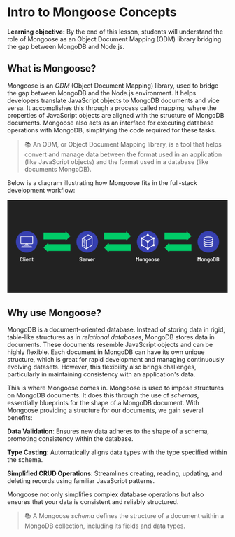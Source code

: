<h1>
  <span class="headline">Intro to Mongoose</span>
  <span class="subhead">Concepts</span>
</h1>

**Learning objective:** By the end of this lesson, students will understand the role of Mongoose as an Object Document Mapping (ODM) library bridging the gap between MongoDB and Node.js.

## What is Mongoose?

Mongoose is an *ODM* (Object Document Mapping) library, used to bridge the gap between MongoDB and the Node.js environment. It helps developers translate JavaScript objects to MongoDB documents and vice versa. It accomplishes this through a process called mapping, where the properties of JavaScript objects are aligned with the structure of MongoDB documents. Mongoose also acts as an interface for executing database operations with MongoDB, simplifying the code required for these tasks.

> 📚 An ODM, or Object Document Mapping library, is a tool that helps convert and manage data between the format used in an application (like JavaScript objects) and the format used in a database (like documents MongoDB).

Below is a diagram illustrating how Mongoose fits in the full-stack development workflow:

![Mongoose Diagram](./assets/mongoose-diagram.png)

## Why use Mongoose?

MongoDB is a document-oriented database. Instead of storing data in rigid, table-like structures as in *relational databases*, MongoDB stores data in documents. These documents resemble JavaScript objects and can be highly flexible. Each document in MongoDB can have its own unique structure, which is great for rapid development and managing continuously evolving datasets. However, this flexibility also brings challenges, particularly in maintaining consistency with an application's data.

This is where Mongoose comes in. Mongoose is used to impose structures on MongoDB documents. It does this through the use of *schemas*, essentially blueprints for the shape of a MongoDB document. With Mongoose providing a structure for our documents, we gain several benefits:

**Data Validation**: Ensures new data adheres to the shape of a schema, promoting consistency within the database.

**Type Casting**: Automatically aligns data types with the type specified within the schema.

**Simplified CRUD Operations**: Streamlines creating, reading, updating, and deleting records using familiar JavaScript patterns.

Mongoose not only simplifies complex database operations but also ensures that your data is consistent and reliably structured.

> 📚 A Mongoose *schema* defines the structure of a document within a MongoDB collection, including its fields and data types.